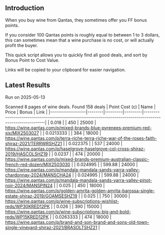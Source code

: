 ## Introduction

When you buy wine from Qantas, they sometimes offer you FF bonus points. 

If you consider 100 Qantas points is roughly equal to between 1 to 3 dollars, this can sometimes mean that a wine purchase is no cost, or will actually profit the buyer.

This quick script allows you to quickly find all good deals, and sort by Bonus Point to Cost Value.

Links will be copied to your clipboard for easier navigation.

## Latest Results

Run on 2025-05-13

Scanned 8 pages of wine deals.
Found 158 deals
|   Point Cost (c) | Name   |   Price |   Bonus | Link                                                                                                     |
|------------------|--------|---------|---------|----------------------------------------------------------------------------------------------------------|
|        0.018     |        |  450    |   25000 | https://wine.qantas.com/p/mixed-brands-blue-pyrenees-premium-red-six/MIX2503027                          |
|        0.0213333 |        |  384    |   18000 | https://wine.qantas.com/p/terra-riche-terra-riche-war-of-the-roses-faith-shiraz-2021/TERRWRSHZ21         |
|        0.022375  |        |  537    |   24000 | https://wine.qantas.com/p/haselgrove-haselgrove-col-cross-shiraz-2019/HASCOLSHZ19                        |
|        0.0237    |        |  474    |   20000 | https://wine.qantas.com/p/mixed-brands-premium-australian-classic-french-red-dozen/MIX2503030            |
|        0.024995  |        |  599.88 |   24000 | https://wine.qantas.com/p/mandala-mandala-sands-yarra-valley-chardonnay-2024/MANSCHA24                   |
|        0.024995  |        |  599.88 |   24000 | https://wine.qantas.com/p/mandala-mandala-sands-yarra-valley-pinot-noir-2024/MANSPIN24                   |
|        0.025     |        |  450    |   18000 | https://wine.qantas.com/p/golden-amrita-golden-amrita-barossa-single-estate-shiraz-2019/GOAMSESHZ19      |
|        0.025     |        |  750    |   30000 | https://wine.qantas.com/p/wine-subscriptions-wishlist-reds/WP30KRED12PK                                  |
|        0.026     |        |  390    |   15000 | https://wine.qantas.com/p/wine-subscriptions-big-and-bold-reds/WP15KRED12PK                              |
|        0.0263333 |        |  474    |   18000 | https://wine.qantas.com/p/brand-and-son-brand-and-sons-old-town-single-vineyard-shiraz-2021/BRASOLTSHZ21 |

